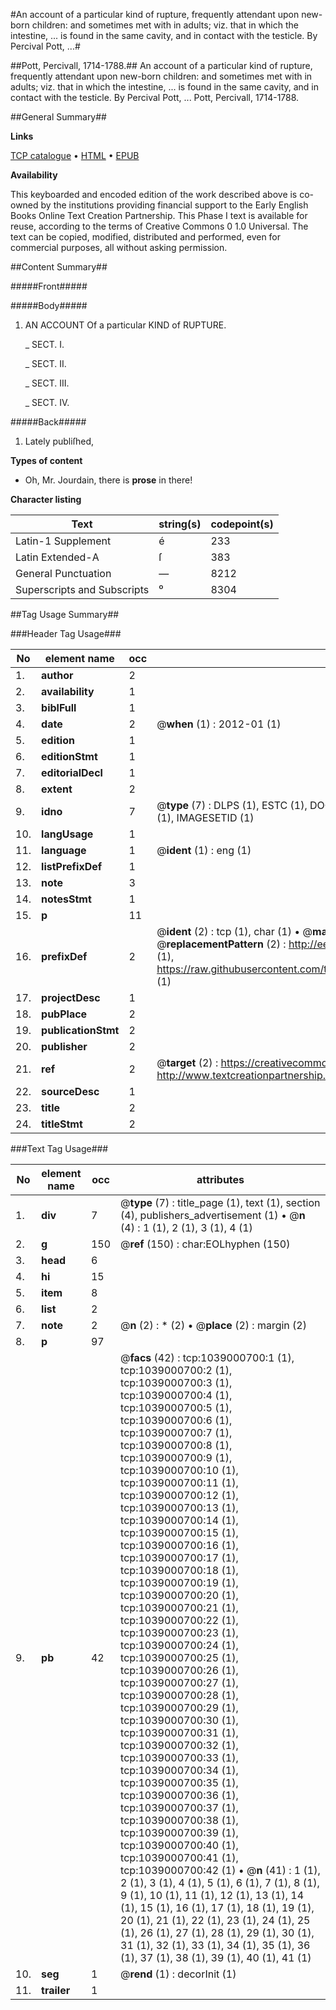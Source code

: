 #An account of a particular kind of rupture, frequently attendant upon new-born children: and sometimes met with in adults; viz. that in which the intestine, ... is found in the same cavity, and in contact with the testicle. By Percival Pott, ...#

##Pott, Percivall, 1714-1788.##
An account of a particular kind of rupture, frequently attendant upon new-born children: and sometimes met with in adults; viz. that in which the intestine, ... is found in the same cavity, and in contact with the testicle. By Percival Pott, ...
Pott, Percivall, 1714-1788.

##General Summary##

**Links**

[TCP catalogue](http://www.ota.ox.ac.uk/tcp/)  • 
[HTML](http://tei.it.ox.ac.uk/tcp/Texts-HTML/free/004/004774662.html)  • 
[EPUB](http://tei.it.ox.ac.uk/tcp/Texts-EPUB/free/004/004774662.epub)

**Availability**

This keyboarded and encoded edition of the
	       work described above is co-owned by the institutions
	       providing financial support to the Early English Books
	       Online Text Creation Partnership. This Phase I text is
	       available for reuse, according to the terms of Creative
	       Commons 0 1.0 Universal. The text can be copied,
	       modified, distributed and performed, even for
	       commercial purposes, all without asking permission.


##Content Summary##

#####Front#####

#####Body#####

1. AN ACCOUNT Of a particular KIND of RUPTURE.

    _ SECT. I.

    _ SECT. II.

    _ SECT. III.

    _ SECT. IV.

#####Back#####

1. Lately publiſhed,

**Types of content**

  * Oh, Mr. Jourdain, there is **prose** in there!

**Character listing**


|Text|string(s)|codepoint(s)|
|---|---|---|
|Latin-1 Supplement|é|233|
|Latin Extended-A|ſ|383|
|General Punctuation|—|8212|
|Superscripts             and Subscripts|⁰|8304|

##Tag Usage Summary##

###Header Tag Usage###

|No|element name|occ|attributes|
|---|---|---|---|
|1.|__author__|2||
|2.|__availability__|1||
|3.|__biblFull__|1||
|4.|__date__|2| @__when__ (1) : 2012-01 (1)|
|5.|__edition__|1||
|6.|__editionStmt__|1||
|7.|__editorialDecl__|1||
|8.|__extent__|2||
|9.|__idno__|7| @__type__ (7) : DLPS (1), ESTC (1), DOCNO (1), TCP (1), GALEDOCNO (1), CONTENTSET (1), IMAGESETID (1)|
|10.|__langUsage__|1||
|11.|__language__|1| @__ident__ (1) : eng (1)|
|12.|__listPrefixDef__|1||
|13.|__note__|3||
|14.|__notesStmt__|1||
|15.|__p__|11||
|16.|__prefixDef__|2| @__ident__ (2) : tcp (1), char (1)  •  @__matchPattern__ (2) : ([0-9\-]+):([0-9IVX]+) (1), (.+) (1)  •  @__replacementPattern__ (2) : http://eebo.chadwyck.com/downloadtiff?vid=$1&page=$2 (1), https://raw.githubusercontent.com/textcreationpartnership/Texts/master/tcpchars.xml#$1 (1)|
|17.|__projectDesc__|1||
|18.|__pubPlace__|2||
|19.|__publicationStmt__|2||
|20.|__publisher__|2||
|21.|__ref__|2| @__target__ (2) : https://creativecommons.org/publicdomain/zero/1.0/ (1), http://www.textcreationpartnership.org/docs/. (1)|
|22.|__sourceDesc__|1||
|23.|__title__|2||
|24.|__titleStmt__|2||


###Text Tag Usage###

|No|element name|occ|attributes|
|---|---|---|---|
|1.|__div__|7| @__type__ (7) : title_page (1), text (1), section (4), publishers_advertisement (1)  •  @__n__ (4) : 1 (1), 2 (1), 3 (1), 4 (1)|
|2.|__g__|150| @__ref__ (150) : char:EOLhyphen (150)|
|3.|__head__|6||
|4.|__hi__|15||
|5.|__item__|8||
|6.|__list__|2||
|7.|__note__|2| @__n__ (2) : * (2)  •  @__place__ (2) : margin (2)|
|8.|__p__|97||
|9.|__pb__|42| @__facs__ (42) : tcp:1039000700:1 (1), tcp:1039000700:2 (1), tcp:1039000700:3 (1), tcp:1039000700:4 (1), tcp:1039000700:5 (1), tcp:1039000700:6 (1), tcp:1039000700:7 (1), tcp:1039000700:8 (1), tcp:1039000700:9 (1), tcp:1039000700:10 (1), tcp:1039000700:11 (1), tcp:1039000700:12 (1), tcp:1039000700:13 (1), tcp:1039000700:14 (1), tcp:1039000700:15 (1), tcp:1039000700:16 (1), tcp:1039000700:17 (1), tcp:1039000700:18 (1), tcp:1039000700:19 (1), tcp:1039000700:20 (1), tcp:1039000700:21 (1), tcp:1039000700:22 (1), tcp:1039000700:23 (1), tcp:1039000700:24 (1), tcp:1039000700:25 (1), tcp:1039000700:26 (1), tcp:1039000700:27 (1), tcp:1039000700:28 (1), tcp:1039000700:29 (1), tcp:1039000700:30 (1), tcp:1039000700:31 (1), tcp:1039000700:32 (1), tcp:1039000700:33 (1), tcp:1039000700:34 (1), tcp:1039000700:35 (1), tcp:1039000700:36 (1), tcp:1039000700:37 (1), tcp:1039000700:38 (1), tcp:1039000700:39 (1), tcp:1039000700:40 (1), tcp:1039000700:41 (1), tcp:1039000700:42 (1)  •  @__n__ (41) : 1 (1), 2 (1), 3 (1), 4 (1), 5 (1), 6 (1), 7 (1), 8 (1), 9 (1), 10 (1), 11 (1), 12 (1), 13 (1), 14 (1), 15 (1), 16 (1), 17 (1), 18 (1), 19 (1), 20 (1), 21 (1), 22 (1), 23 (1), 24 (1), 25 (1), 26 (1), 27 (1), 28 (1), 29 (1), 30 (1), 31 (1), 32 (1), 33 (1), 34 (1), 35 (1), 36 (1), 37 (1), 38 (1), 39 (1), 40 (1), 41 (1)|
|10.|__seg__|1| @__rend__ (1) : decorInit (1)|
|11.|__trailer__|1||
